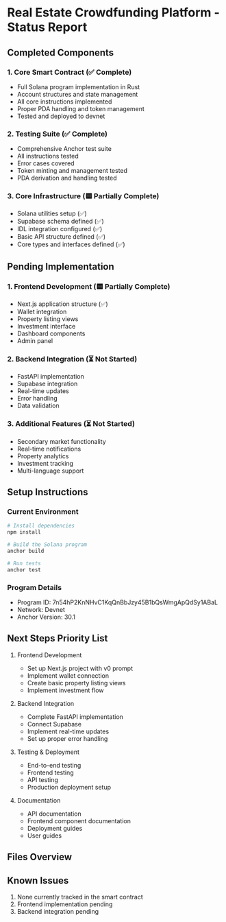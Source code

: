 # Real Estate Crowdfunding Platform - Status Report

## Completed Components

### 1. Core Smart Contract (✅ Complete)
- Full Solana program implementation in Rust
- Account structures and state management
- All core instructions implemented
- Proper PDA handling and token management
- Tested and deployed to devnet

### 2. Testing Suite (✅ Complete)
- Comprehensive Anchor test suite
- All instructions tested
- Error cases covered
- Token minting and management tested
- PDA derivation and handling tested

### 3. Core Infrastructure (🟨 Partially Complete)
- Solana utilities setup (✅)
- Supabase schema defined (✅)
- IDL integration configured (✅)
- Basic API structure defined (✅)
- Core types and interfaces defined (✅)

## Pending Implementation

### 1. Frontend Development (🟨 Partially Complete)
- Next.js application structure (✅)
- Wallet integration
- Property listing views
- Investment interface
- Dashboard components
- Admin panel

### 2. Backend Integration (⏳ Not Started)
- FastAPI implementation
- Supabase integration
- Real-time updates
- Error handling
- Data validation

### 3. Additional Features (⏳ Not Started)
- Secondary market functionality
- Real-time notifications
- Property analytics
- Investment tracking
- Multi-language support

## Setup Instructions

### Current Environment
```bash
# Install dependencies
npm install

# Build the Solana program
anchor build

# Run tests
anchor test
```

### Program Details
- Program ID: 7n54hP2KnNHvC1KqQnBbJzy45B1bQsWmgApQdSy1ABaL
- Network: Devnet
- Anchor Version: 30.1

## Next Steps Priority List

1. Frontend Development
   - Set up Next.js project with v0 prompt
   - Implement wallet connection
   - Create basic property listing views
   - Implement investment flow

2. Backend Integration
   - Complete FastAPI implementation
   - Connect Supabase
   - Implement real-time updates
   - Set up proper error handling

3. Testing & Deployment
   - End-to-end testing
   - Frontend testing
   - API testing
   - Production deployment setup

4. Documentation
   - API documentation
   - Frontend component documentation
   - Deployment guides
   - User guides

## Files Overview

## Known Issues
1. None currently tracked in the smart contract
2. Frontend implementation pending
3. Backend integration pending